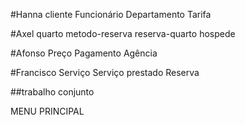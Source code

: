 #Hanna
cliente
Funcionário
Departamento
Tarifa

#Axel
quarto
metodo-reserva
reserva-quarto
hospede


#Afonso
Preço 
Pagamento
Agência


#Francisco
Serviço
Serviço prestado
Reserva



##trabalho conjunto




MENU PRINCIPAL 





